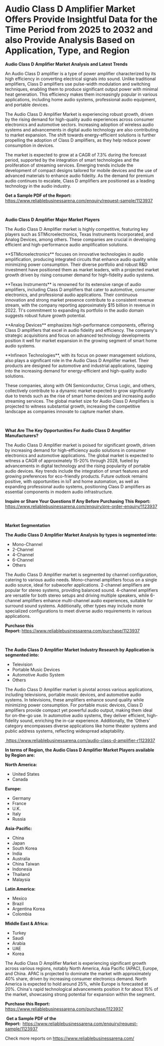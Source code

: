 <p><h1>Audio Class D Amplifier Market Offers Provide Insightful Data for the Time Period from 2025 to 2032 and also Provide Analysis Based on Application, Type, and Region</h1></p><p><strong>Audio Class D Amplifier Market Analysis and Latest Trends</strong></p>
<p><p>An Audio Class D amplifier is a type of power amplifier characterized by its high efficiency in converting electrical signals into sound. Unlike traditional amplifiers, Class D amplifiers use pulse-width modulation and switching techniques, enabling them to produce significant output power with minimal heat generation. This efficiency makes them increasingly popular in various applications, including home audio systems, professional audio equipment, and portable devices.</p><p>The Audio Class D Amplifier Market is experiencing robust growth, driven by the rising demand for high-quality audio experiences across consumer electronics and automotive sectors. Increasing adoption of wireless audio systems and advancements in digital audio technology are also contributing to market expansion. The shift towards energy-efficient solutions is further propelling the adoption of Class D amplifiers, as they help reduce power consumption in devices.</p><p>The market is expected to grow at a CAGR of 7.3% during the forecast period, supported by the integration of smart technologies and the proliferation of streaming services. Emerging trends include the development of compact designs tailored for mobile devices and the use of advanced materials to enhance audio fidelity. As the demand for premium audio continues to escalate, Class D amplifiers are positioned as a leading technology in the audio industry.</p></p>
<p><strong>Get a Sample PDF of the Report:&nbsp;</strong> <a href="https://www.reliablebusinessarena.com/enquiry/request-sample/1123937?utm_campaign=2396&utm_medium=2&utm_source=Github&utm_content=ia&utm_term=06042025&utm_id=audio-class-d-amplifier">https://www.reliablebusinessarena.com/enquiry/request-sample/1123937</a></p>
<p>&nbsp;</p>
<p><strong>Audio Class D Amplifier Major Market Players</strong></p>
<p><p>The Audio Class D Amplifier market is highly competitive, featuring key players such as STMicroelectronics, Texas Instruments Incorporated, and Analog Devices, among others. These companies are crucial in developing efficient and high-performance audio amplification solutions.</p><p>**STMicroelectronics** focuses on innovative technologies in audio amplification, producing integrated circuits that enhance audio quality while minimizing power consumption. Their diverse portfolio and robust R&D investment have positioned them as market leaders, with a projected market growth driven by rising consumer demand for high-fidelity audio systems.</p><p>**Texas Instruments** is renowned for its extensive range of audio amplifiers, including Class D amplifiers that cater to automotive, consumer electronics, and professional audio applications. Their continuous innovation and strong market presence contribute to a consistent revenue stream, with the company reporting approximately $15 billion in revenue in 2022. TI's commitment to expanding its portfolio in the audio domain suggests robust future growth potential.</p><p>**Analog Devices** emphasizes high-performance components, offering Class D amplifiers that excel in audio fidelity and efficiency. The company's strategic acquisitions and focus on advanced technology developments position it well for market expansion in the growing segment of smart home audio systems.</p><p>**Infineon Technologies**, with its focus on power management solutions, also plays a significant role in the Audio Class D Amplifier market. Their products are designed for automotive and industrial applications, tapping into the increasing demand for energy-efficient and high-quality audio solutions.</p><p>These companies, along with ON Semiconductor, Cirrus Logic, and others, collectively contribute to a dynamic market expected to grow significantly due to trends such as the rise of smart home devices and increasing audio streaming services. The global market size for Audio Class D Amplifiers is projected to witness substantial growth, increasing the competitive landscape as companies innovate to capture market share.</p></p>
<p>&nbsp;</p>
<p><strong>What Are The Key Opportunities For Audio Class D Amplifier Manufacturers?</strong></p>
<p><p>The Audio Class D Amplifier market is poised for significant growth, driven by increasing demand for high-efficiency audio solutions in consumer electronics and automotive applications. The global market is expected to witness a CAGR of approximately 15-20% through 2028, fueled by advancements in digital technology and the rising popularity of portable audio devices. Key trends include the integration of smart features and growing preferences for eco-friendly products. Future outlook remains positive, with opportunities in IoT and home automation, as well as expanding professional audio systems, positioning Class D amplifiers as essential components in modern audio infrastructure.</p></p>
<p><strong>Inquire or Share Your Questions If Any Before Purchasing This Report:</strong> <a href="https://www.reliablebusinessarena.com/enquiry/pre-order-enquiry/1123937?utm_campaign=2396&utm_medium=2&utm_source=Github&utm_content=ia&utm_term=06042025&utm_id=audio-class-d-amplifier">https://www.reliablebusinessarena.com/enquiry/pre-order-enquiry/1123937</a></p>
<p>&nbsp;</p>
<p><strong>Market Segmentation</strong></p>
<p><strong>The Audio Class D Amplifier Market Analysis by types is segmented into:</strong></p>
<p><ul><li>Mono-Channel</li><li>2-Channel</li><li>4-Channel</li><li>6-Channel</li><li>Others</li></ul></p>
<p><p>The Audio Class D Amplifier market is segmented by channel configuration, catering to various audio needs. Mono-channel amplifiers focus on a single audio source, ideal for subwoofer applications. 2-channel amplifiers are popular for stereo systems, providing balanced sound. 4-channel amplifiers are versatile for both stereo setups and driving multiple speakers, while 6-channel amplifiers enhance multi-channel audio experiences, suitable for surround sound systems. Additionally, other types may include more specialized configurations to meet diverse audio requirements in various applications.</p></p>
<p><strong>Purchase this Report:&nbsp;</strong><a href="https://www.reliablebusinessarena.com/purchase/1123937?utm_campaign=2396&utm_medium=2&utm_source=Github&utm_content=ia&utm_term=06042025&utm_id=audio-class-d-amplifier">https://www.reliablebusinessarena.com/purchase/1123937</a></p>
<p>&nbsp;</p>
<p><strong>The Audio Class D Amplifier Market Industry Research by Application is segmented into:</strong></p>
<p><ul><li>Television</li><li>Portable Music Devices</li><li>Automotive Audio System</li><li>Others</li></ul></p>
<p><p>The Audio Class D Amplifier market is pivotal across various applications, including televisions, portable music devices, and automotive audio systems. In televisions, these amplifiers enhance sound quality while minimizing power consumption. For portable music devices, Class D amplifiers provide compact yet powerful audio output, making them ideal for on-the-go use. In automotive audio systems, they deliver efficient, high-fidelity sound, enriching the in-car experience. Additionally, the 'Others' category encompasses diverse applications like home theater systems and public address systems, reflecting widespread adaptability.</p></p>
<p><a href="https://www.reliablebusinessarena.com/audio-class-d-amplifier-r1123937?utm_campaign=2396&utm_medium=2&utm_source=Github&utm_content=ia&utm_term=06042025&utm_id=audio-class-d-amplifier">&nbsp;https://www.reliablebusinessarena.com/audio-class-d-amplifier-r1123937</a></p>
<p><strong>In terms of Region, the Audio Class D Amplifier Market Players available by Region are:</strong></p>
<p>
    <p> <strong> North America: </strong>
        <ul>
            <li>United States</li>
            <li>Canada</li>
        </ul>
        </p> 
    <p> <strong> Europe: </strong>
        <ul>
            <li>Germany</li>
            <li>France</li>
            <li>U.K.</li>
            <li>Italy</li>
            <li>Russia</li>
        </ul>
        </p> 
    <p> <strong> Asia-Pacific: </strong>
        <ul>
            <li>China</li>
            <li>Japan</li>
            <li>South Korea</li>
            <li>India</li>
            <li>Australia</li>
            <li>China Taiwan</li>
            <li>Indonesia</li>
            <li>Thailand</li>
            <li>Malaysia</li>
        </ul>
        </p> 
    <p> <strong> Latin America: </strong>
        <ul>
            <li>Mexico</li>
            <li>Brazil</li>
            <li>Argentina Korea</li>
            <li>Colombia</li>
        </ul>
        </p> 
    <p> <strong> Middle East & Africa: </strong>
        <ul>
            <li>Turkey</li>
            <li>Saudi</li>
            <li>Arabia</li>
            <li>UAE</li>
            <li>Korea</li>
        </ul>
    </p>
    </p>
<p><p>The Audio Class D Amplifier Market is experiencing significant growth across various regions, notably North America, Asia Pacific (APAC), Europe, and China. APAC is projected to dominate the market with approximately 40% share, driven by increasing consumer electronics demand. North America is expected to hold around 25%, while Europe is forecasted at 20%. China's rapid technological advancements position it for about 15% of the market, showcasing strong potential for expansion within the segment.</p></p>
<p><strong>Purchase this Report: </strong><a href="https://www.reliablebusinessarena.com/purchase/1123937?utm_campaign=2396&utm_medium=2&utm_source=Github&utm_content=ia&utm_term=06042025&utm_id=audio-class-d-amplifier">https://www.reliablebusinessarena.com/purchase/1123937</a></p>
<p>&nbsp;<strong>Get a Sample PDF of the Report:&nbsp;&nbsp;</strong><a href="https://www.reliablebusinessarena.com/enquiry/request-sample/1123937?utm_campaign=2396&utm_medium=2&utm_source=Github&utm_content=ia&utm_term=06042025&utm_id=audio-class-d-amplifier">https://www.reliablebusinessarena.com/enquiry/request-sample/1123937</a></p>
<p><strong></strong></p>
<p>Check more reports on <a href="https://www.reliablebusinessarena.com/?utm_campaign=2396&utm_medium=2&utm_source=Github&utm_content=ia&utm_term=06042025&utm_id=audio-class-d-amplifier">https://www.reliablebusinessarena.com/</a></p>